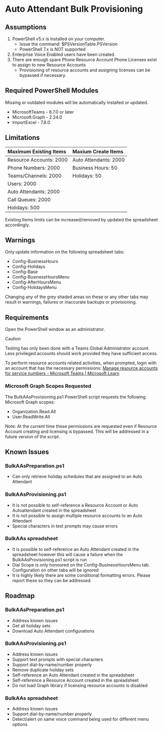 # Auto Attendant Bulk Provisioning


## Assumptions

1.	PowerShell v5.x is installed on your computer.
    - Issue the command: $PSVersionTable.PSVersion
    - PowerShell 7.x is NOT supported
1.	Enterprise Voice Enabled users have been created.
1.	There are enough spare Phone Resource Account Phone Licenses exist to assign to new Resource Accounts 
    - Provisioning of resource accounts and assigning licenses can be bypassed if necessary.	

## Required PowerShell Modules
Missing or outdated modules will be automatically installed or updated.

- MicrosoftTeams - 6.7.0 or later
- Microsoft.Graph - 2.24.0
- ImportExcel - 7.8.0

## Limitations

| Maximum Existing Items      | Maxium Create Items   |
|:----------------------------|:----------------------|
| Resource Accounts: 2000     | Auto Attendants: 2000 |
| Phone Numbers: 2000         | Business Hours: 50    |
| Teams/Channels: 2000        | Holidays: 50          |
| Users: 2000                 |                       |
| Auto Attendants: 2000       |                       |
| Call Queues: 2000           |                       |
| Holidays: 500               |                       |

Existing Items limits can be increased/removed by updated the spreadsheet accordingly.

## Warnings

Only update information on the following spreadsheet tabs:
  - Config-BusinessHours
  - Config-Holidays
  - Config-Base
  - Config-BusinessHoursMenu
  - Config-AfterHoursMenu
  - Config-HolidaysMenu

Changing any of the grey shaded areas on these or any other tabs may result in warnings, failures or inaccurate backups or provisioning.

## Requirements

Open the PowerShell window as an administrator.

>[!CAUTION]
>Testing has only been done with a Teams Global Administrator account.  Less privileged accounts should work provided they have sufficient access.  

To perform resource accounts related activities, when prompted, login with an account that has the necessary permissions:  [Manage resource accounts for service numbers - Microsoft Teams | Microsoft Learn](https://learn.microsoft.com/microsoftteams/manage-resource-accounts#assign-permissions-for-managing-a-resource-account)

### Microsoft Graph Scopes Requested

The BulkAAsProvisioning.ps1 PowerShell script requests the following Microsoft Graph scopes:
  - Organization.Read.All
  - User.ReadWrite.All

Note: At the current time these permissions are requested even if Resource Account creating and licensing is bypassed. This will be addressed in a future version of the script.

## Known Issues

### BulkAAsPreparation.ps1

- Can only retrieve holiday schedules that are assigned to an Auto Attendant

### BulkAAsProvisioning.ps1

- It is not possible to self-reference a Resource Account or Auto Autoattendant created in the spreadsheet
- It is not possible to assign multiple resource accounts to an Auto Attendant
- Special characters in text prompts may cause errors

### BulkAAs spreadsheet

- It is possible to self-reference an Auto Attendant created in the spreadsheet however this will cause a failure when the BulkAAsProvisioning.ps1 script is run
- Dial Scope is only honoured on the Config-BusinessHoursMenu tab. Configuration on other tabs will be ignored
- It is highly likely there are some conditional formatting errors. Please report these so they can be addressed.

## Roadmap

### BulkAAsPreparation.ps1

- Address known issues
- Get all holiday sets
- Download Auto Attendant configurations

### BulkAAsProvisioning.ps1

- Address known issues
- Support text prompts with special characters
- Support dial-by-name/number properly
- Remove duplicate holiday sets
- Self-reference an Auto Attendant created in the spreadsheet
- Self-reference a Resource Account created in the spreadsheet
- Do not load Graph library if licensing resource accounts is disabled

### BulkAAs spreadsheet

- Address known issues
- Support dial-by-name/number properly
- Detect/alert on same voice command being used for different menu options
